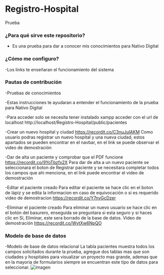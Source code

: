 # Registro-Hospital
 Prueba
 ### ¿Para qué sirve este repositorio? ###

- Es una prueba para dar a conocer mis conocimientos para Nativo Digital
### ¿Cómo me configuro? ###
-Los links te enseñaran el funcionamiento del sistema
### Pautas de contribución ###
-Pruebas de conocimientos
 
 -Estas instrucciones te ayudaran a entender el funcionamiento de la prueba para Nativo Digital
 
 -Para acceder solo se necesita tener instalado xampp
 acceder con el url de localhost http://localhost/Registro-Hospital/public/pacientes
 
 -Crear un nuevo hospital y ciudad https://recordit.co/C3nuJuIAKM
 Como usuario podras registrar un nuevo hospital y una nueva ciudad, 
 estos apartados se pueden encontrar en el navbar, en el link se puede observar el video de demostración
 
 -Dar de alta un paciente y comprobar que el PDF funcione https://recordit.co/9YoTbzfx2X
 Para dar de alta a un nuevo paciente se seleccionara el boton de 
 Registrar paciente y se necesitara completar todos los campos 
 que ahi menciona, en el link puede encontrar el video de demostración
 
 -Editar el paciente creado
 Para editar el paciente se hace clic en el boton de lápiz y se edita
 la informacion en caso de equivocación o si es requerido
 video de demostracion
 https://recordit.co/Y7nvGcDzer
 
 -Eliminar el paciente creado
 Para eliminar un nuevo usuario se hace clic en el botón del
 basurero, enseguida se preguntara si esta seguro y si haces
 clic en Sí, Eliminar, este sera borrado de la base de datos.
 Video de demostración
 https://recordit.co/WvtXw6NpQO
 
 ### Modelo de base de datos ###
 -Modelo de base de datos relacional
 La tabla pacientes muestra todos los campos solicitados durante la prueba, agregue dos tablas mas que son ciudades y hospitales para visualizar un proyecto mas grande, ademas que en la mayoria de formularios siempre se encuentran este tipo de datos para seleccionar.
 ![imagen](https://user-images.githubusercontent.com/110412398/186557394-eb0019db-8e2e-4205-b68f-5cf0dc95414c.png)

 
 
 
